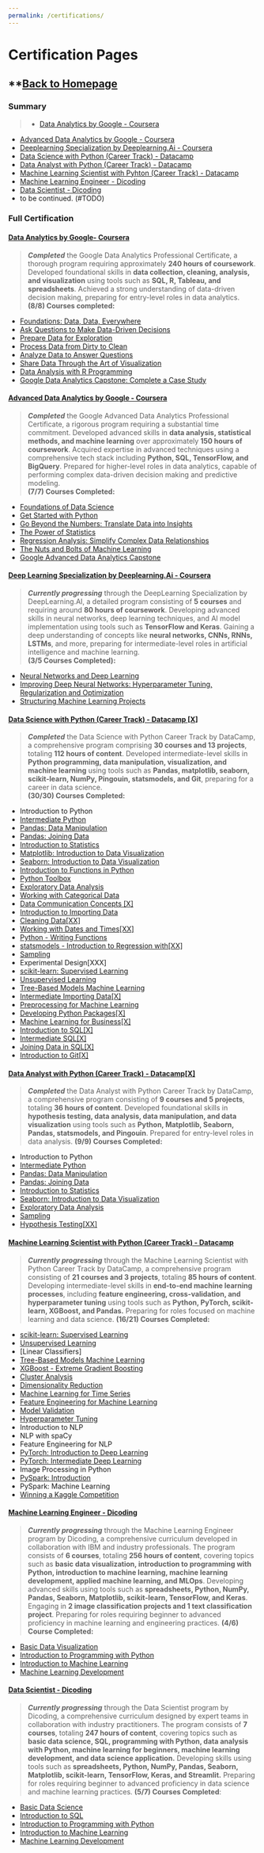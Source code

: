 ```yaml
---
permalink: /certifications/
---
```



# Certification Pages

## **[Back to Homepage](evanhfw.github.io)

### Summary

> - [Data Analytics by Google - Coursera](#data-analytics-by-google-coursera)
- [Advanced Data Analytics by Google - Coursera](#advanced-data-analytics-by-google-coursera)
- [Deeplearning Specialization by Deeplearning.Ai - Coursera](#deeplearning-specialization-by-deeplearning.ai-coursera)
- [Data Science with Python (Career Track) - Datacamp](#data-science-with-python-career-track-datacamp)
- [Data Analyst with Python (Career Track) - Datacamp](#data-analyst-with-python-career-track-datacamp)
- [Machine Learning Scientist with Pyhton (Career Track) - Datacamp](#machine-learning-scientist-with-python-career-track-datacamp)
- [Machine Learning Engineer - Dicoding](#machine-learning-engineer-dicoding)
- [Data Scientist - Dicoding](#data-scientist-dicoding)
- to be continued. (#TODO)

### Full Certification

#### <a id="data-analytics-by-google-coursera"></a> **[Data Analytics by Google- Coursera](https://www.coursera.org/account/accomplishments/professional-cert/C8FRK8GEKAA8)**    
> ***Completed*** the Google Data Analytics Professional Certificate, a thorough program requiring approximately **240 hours of coursework**. Developed foundational skills in **data collection, cleaning, analysis, and visualization** using tools such as **SQL, R, Tableau, and spreadsheets**. Achieved a strong understanding of data-driven decision making, preparing for entry-level roles in data analytics.     
**(8/8) Courses completed:**         
- [Foundations: Data, Data, Everywhere](https://www.coursera.org/account/accomplishments/certificate/4XXUL533VS7R)
- [Ask Questions to Make Data-Driven Decisions](https://www.coursera.org/account/accomplishments/certificate/4XXUL533VS7R)
- [Prepare Data for Exploration](https://www.coursera.org/account/accomplishments/certificate/X8KU7K7QXZ9L)
- [Process Data from Dirty to Clean](https://www.coursera.org/account/accomplishments/certificate/CVR3WFVNTM9V)
- [Analyze Data to Answer Questions](https://www.coursera.org/account/accomplishments/certificate/PX4NVMSQ9TVB)
- [Share Data Through the Art of Visualization](https://www.coursera.org/account/accomplishments/certificate/WVMHZGVVCUEY)
- [Data Analysis with R Programming](https://www.coursera.org/account/accomplishments/certificate/SWBFPSUHCSHX)
- [Google Data Analytics Capstone: Complete a Case Study](https://www.coursera.org/account/accomplishments/certificate/RTYUQHVGFRGE)

#### <a id="advanced-data-analytics-by-google-coursera"></a> **[Advanced Data Analytics by Google - Coursera](https://www.coursera.org/account/accomplishments/professional-cert/TZ2M5A7L4QPX)**     
> ***Completed*** the Google Advanced Data Analytics Professional Certificate, a rigorous program requiring a substantial time commitment. Developed advanced skills in **data analysis, statistical methods, and machine learning** over approximately **150 hours of coursework**. Acquired expertise in advanced techniques using a comprehensive tech stack including **Python, SQL, TensorFlow, and BigQuery**. Prepared for higher-level roles in data analytics, capable of performing complex data-driven decision making and predictive modeling.     
**(7/7) Courses Completed:**
- [Foundations of Data Science](https://www.coursera.org/account/accomplishments/certificate/L6A63QZ6NUDX)
- [Get Started with Python](https://www.coursera.org/account/accomplishments/certificate/6MKWC6MDYJMT)
- [Go Beyond the Numbers: Translate Data into Insights](https://www.coursera.org/account/accomplishments/certificate/3VYBWXRHPP7E)
- [The Power of Statistics](https://www.coursera.org/account/accomplishments/certificate/T2C6ZG5489XC)
- [Regression Analysis: Simplify Complex Data Relationships](https://www.coursera.org/account/accomplishments/certificate/Q83Y9FMWTL5Y)
- [The Nuts and Bolts of Machine Learning](https://www.coursera.org/account/accomplishments/certificate/Z3HDRFVMCH4L)
- [Google Advanced Data Analytics Capstone](https://www.coursera.org/account/accomplishments/certificate/GQAG3KLGNYGS)


#### <a id="deeplearning-specialization-by-deeplearning.ai-coursera"></a> **[Deep Learning Specialization by Deeplearning.Ai - Coursera](https://www.coursera.org/specializations/deep-learning?courseAccomplishmentCurrentPage=1)**    
> ***Currently progressing*** through the DeepLearning Specialization by DeepLearning.AI, a detailed program consisting of **5 courses** and requiring around **80 hours of coursework**. Developing advanced skills in neural networks, deep learning techniques, and AI model implementation using tools such as **TensorFlow and Keras**. Gaining a deep understanding of concepts like **neural networks, CNNs, RNNs, LSTMs**, and more, preparing for intermediate-level roles in artificial intelligence and machine learning.     
**(3/5 Courses Completed):**
- [Neural Networks and Deep Learning](https://www.coursera.org/account/accomplishments/verify/ELMJLW7QLHZA)
- [Improving Deep Neural Networks: Hyperparameter Tuning, Regularization and Optimization](https://www.coursera.org/account/accomplishments/verify/HRAVAJ8TWN6W)
- [Structuring Machine Learning Projects](https://www.coursera.org/account/accomplishments/records/SQH97UWT9JB4)

#### <a id="data-science-with-python-career-track-datacamp"></a> **[Data Science with Python (Career Track) - Datacamp [X]](https://www.datacamp.com/completed/statement-of-accomplishment/track/98d42eefa1443c2e12e4e932581e80e486b54fc8)**      
> ***Completed*** the Data Science with Python Career Track by DataCamp, a comprehensive program comprising **30 courses and 13 projects**, totaling **112 hours of content**. Developed intermediate-level skills in **Python programming, data manipulation, visualization, and machine learning** using tools such as **Pandas, matplotlib, seaborn, scikit-learn, NumPy, Pingouin, statsmodels, and Git**, preparing for a career in data science.      
**(30/30) Courses Completed:**
- Introduction to Python
- [Intermediate Python](https://www.datacamp.com/completed/statement-of-accomplishment/course/674ecbe50a0234fdcbe391e43b86194dc10578d1)
- [Pandas: Data Manipulation](https://www.datacamp.com/completed/statement-of-accomplishment/course/b5a41c9e68617521b150e2f8516a1cb238cf465e)
- [Pandas: Joining Data](https://www.datacamp.com/completed/statement-of-accomplishment/course/94a115dfccd0f20926bc560a09346dac5eb2c648)
- [Introduction to Statistics](https://www.datacamp.com/completed/statement-of-accomplishment/course/3b8f415284a90c63c2d935a1f8014787acaf6ada)
- [Matplotlib: Introduction to Data Visualization](https://www.datacamp.com/completed/statement-of-accomplishment/course/7b17bbea532e6ed9ac823dab13116f399581fbca)
- [Seaborn: Introduction to Data Visualization](https://www.datacamp.com/completed/statement-of-accomplishment/course/71b1080f62e255b3aa453ba8c5fb756b763879dc)
- [Introduction to Functions in Python](https://www.datacamp.com/completed/statement-of-accomplishment/course/4a1d40e147250e12680dedd563b731f3f7486ec1)
- [Python Toolbox](https://www.datacamp.com/completed/statement-of-accomplishment/course/d635b167e1fe3ef2b1239497a19fcad09c77359d)
- [Exploratory Data Analysis](https://www.datacamp.com/completed/statement-of-accomplishment/course/57624579c2fd6dafdd5e7810a3bae7aeaea00aee)
- [Working with Categorical Data](https://www.datacamp.com/completed/statement-of-accomplishment/course/e37ee77845994d56418fb124e164b0059136072c)
- [Data Communication Concepts [X]](https://www.datacamp.com/completed/statement-of-accomplishment/course/f22b5c81acfabaa7211b39f38de14dafbed35ee3)
- [Introduction to Importing Data](https://www.datacamp.com/completed/statement-of-accomplishment/course/de3d861b9c2d1315bd4998e6534612519bc81785)
- [Cleaning Data[XX]](https://www.datacamp.com/completed/statement-of-accomplishment/course/1a711545713733775aaf2ff75dbada8d9f3f9ba1)
- [Working with Dates and Times[XX]](https://www.datacamp.com/completed/statement-of-accomplishment/course/19ee79c562f8e63bc0ade0167cc4abad8fa91bc0)
- [Python - Writing Functions](https://www.datacamp.com/completed/statement-of-accomplishment/course/80c8864aa34fca1f6b58c3be1c4319fd5385232a)
- [statsmodels - Introduction to Regression with[XX]](https://www.datacamp.com/completed/statement-of-accomplishment/course/5054c64e4e8f95a712432f1d9033d24b0a4780a2)
- [Sampling](https://www.datacamp.com/completed/statement-of-accomplishment/course/d6f542c333298c884d5b2dafa9268eaaa00bd389)
- Experimental Design[XXX]
- [scikit-learn: Supervised Learning](https://www.datacamp.com/completed/statement-of-accomplishment/course/8c0202c7ba065b4cf461d7babd52c789141637e4)
- [Unsupervised Learning](https://www.datacamp.com/completed/statement-of-accomplishment/course/9023ed9716f3898af9bb26a3e3c81a62c54678c5)
- [Tree-Based Models Machine Learning](https://www.datacamp.com/completed/statement-of-accomplishment/course/748b5002519627f08bdb1f5776acdd371c92c4a6)
- [Intermediate Importing Data[X]](https://www.datacamp.com/completed/statement-of-accomplishment/course/48e421ccaa53c1c81886e317a35868d5e23c489e)
- [Preprocessing for Machine Learning](https://www.datacamp.com/completed/statement-of-accomplishment/course/713ef26cae2dda8f4126e4098c40927ea106624a)
- [Developing Python Packages[X]](https://www.datacamp.com/completed/statement-of-accomplishment/course/1c4d761127da5e1b600878ad7cc347acd3c61a6a)
- [Machine Learning for Business[X]](https://www.datacamp.com/completed/statement-of-accomplishment/course/d5ee6c3adf87e75d843389bb45be47d90b2aec58)
- [Introduction to SQL[X]](https://www.datacamp.com/completed/statement-of-accomplishment/course/381e1b361b6a31a0fe5a50456c381fca3f3730b1)
- [Intermediate SQL[X]](https://www.datacamp.com/completed/statement-of-accomplishment/course/381e1b361b6a31a0fe5a50456c381fca3f3730b1)
- [Joining Data in SQL[X]](https://www.datacamp.com/completed/statement-of-accomplishment/course/3fbd87e072be4f254827aeb9cabaa118718293ee)
- [Introduction to Git[X]](https://www.datacamp.com/completed/statement-of-accomplishment/course/843872d251376ba078a2860ff359d398f9b1e245)

#### <a id="data-analyst-with-python-career-track-datacamp"></a> **[Data Analyst with Python (Career Track) - Datacamp[X]](https://www.datacamp.com/statement-of-accomplishment/track/6d44ee4e0f2316eeec8a4a12bfd00050fff3e2cb)**
> ***Completed*** the Data Analyst with Python Career Track by DataCamp, a comprehensive program consisting of **9 courses and 5 projects**, totaling **36 hours of content**. Developed foundational skills in **hypothesis testing, data analysis, data manipulation, and data visualization** using tools such as **Python, Matplotlib, Seaborn, Pandas, statsmodels, and Pingouin**. Prepared for entry-level roles in data analysis.
**(9/9) Courses Completed:**
- Introduction to Python
- [Intermediate Python](https://www.datacamp.com/completed/statement-of-accomplishment/course/674ecbe50a0234fdcbe391e43b86194dc10578d1)
- [Pandas: Data Manipulation](https://www.datacamp.com/completed/statement-of-accomplishment/course/b5a41c9e68617521b150e2f8516a1cb238cf465e)
- [Pandas: Joining Data](https://www.datacamp.com/completed/statement-of-accomplishment/course/94a115dfccd0f20926bc560a09346dac5eb2c648)
- [Introduction to Statistics](https://www.datacamp.com/completed/statement-of-accomplishment/course/3b8f415284a90c63c2d935a1f8014787acaf6ada)
- [Seaborn: Introduction to Data Visualization](https://www.datacamp.com/completed/statement-of-accomplishment/course/71b1080f62e255b3aa453ba8c5fb756b763879dc)
- [Exploratory Data Analysis](https://www.datacamp.com/completed/statement-of-accomplishment/course/57624579c2fd6dafdd5e7810a3bae7aeaea00aee)
- [Sampling](https://www.datacamp.com/completed/statement-of-accomplishment/course/d6f542c333298c884d5b2dafa9268eaaa00bd389)
- [Hypothesis Testing[XX]](https://www.datacamp.com/completed/statement-of-accomplishment/course/38049b1a040f986f505da6b629ae19e6866c3541)

#### <a id="machine-learning-scientist-with-python-career-track-datacamp"></a> **[Machine Learning Scientist with Python (Career Track) - Datacamp](https://app.datacamp.com/learn/career-tracks/machine-learning-scientist-with-python)**
> ***Currently progressing*** through the Machine Learning Scientist with Python Career Track by DataCamp, a comprehensive program consisting of **21 courses and 3 projects**, totaling **85 hours of content**. Developing intermediate-level skills in **end-to-end machine learning processes**, including **feature engineering, cross-validation, and hyperparameter tuning** using tools such as **Python, PyTorch, scikit-learn, XGBoost, and Pandas.** Preparing for roles focused on machine learning and data science.
**(16/21) Courses Completed:**
- [scikit-learn: Supervised Learning](https://www.datacamp.com/completed/statement-of-accomplishment/course/8c0202c7ba065b4cf461d7babd52c789141637e4)
- [Unsupervised Learning](https://www.datacamp.com/completed/statement-of-accomplishment/course/9023ed9716f3898af9bb26a3e3c81a62c54678c5)
- [Linear Classifiers]
- [Tree-Based Models Machine Learning](https://www.datacamp.com/completed/statement-of-accomplishment/course/748b5002519627f08bdb1f5776acdd371c92c4a6)
- [XGBoost - Extreme Gradient Boosting](https://www.datacamp.com/completed/statement-of-accomplishment/course/d700ccc10f3a5249cc0c3d7a7f492ddc2922eec2)
- [Cluster Analysis](https://www.datacamp.com/completed/statement-of-accomplishment/course/04c210d65436d7f52d094539d1841513650dd454)
- [Dimensionality Reduction](https://www.datacamp.com/completed/statement-of-accomplishment/course/0c7a06671203fd894019e7875eb12fb0d225dc26)
- [Machine Learning for Time Series](https://www.datacamp.com/completed/statement-of-accomplishment/course/01c2524dec3e95434858acd6dae5b0543a231207)
- [Feature Engineering for Machine Learning](https://www.datacamp.com/completed/statement-of-accomplishment/course/fd9dd734b8a3ed3caf66ecb8ecb91a91f8612257)
- [Model Validation](https://www.datacamp.com/completed/statement-of-accomplishment/course/7d15057828bad8656e9915d1432f851fdb7339f4)
- [Hyperparameter Tuning](https://www.datacamp.com/completed/statement-of-accomplishment/course/508692fe9849af1d5673ce3aa7185d9745758e35)
- Introduction to NLP
- NLP with spaCy
- Feature Engineering for NLP
- [PyTorch: Introduction to Deep Learning](https://www.datacamp.com/completed/statement-of-accomplishment/course/39da3f6f973c499ccaebf66e46f6f53be266de59)
- [PyTorch: Intermediate Deep Learning](https://www.datacamp.com/completed/statement-of-accomplishment/course/18c3ebcd2f4020e6c1903691c7f6ac3fbd53b53f)
- Image Processing in Python
- [PySpark: Introduction](https://www.datacamp.com/completed/statement-of-accomplishment/course/b24a857aef8eafc025ebd1bca8b3deb3df28629f)
- PySpark: Machine Learning
- [Winning a Kaggle Competition](https://www.datacamp.com/completed/statement-of-accomplishment/course/f98b6ae7e954f25d118b4f629da487016cfcd884)

#### <a id="machine-learning-engineer-dicoding"></a> [Machine Learning Engineer - Dicoding](https://www.dicoding.com/learningpaths/30)    
> ***Currently progressing*** through the Machine Learning Engineer program by Dicoding, a comprehensive curriculum developed in collaboration with IBM and industry professionals. The program consists of **6 courses**, totaling **256 hours of content**, covering topics such as **basic data visualization, introduction to programming with Python, introduction to machine learning, machine learning development, applied machine learning, and MLOps**. Developing advanced skills using tools such as **spreadsheets, Python, NumPy, Pandas, Seaborn, Matplotlib, scikit-learn, TensorFlow, and Keras**. Engaging in **2 image classification projects and 1 text classification project**. Preparing for roles requiring beginner to advanced proficiency in machine learning and engineering practices.
**(4/6) Course Completed:**
- [Basic Data Visualization](https://www.dicoding.com/certificates/72ZD90KJ6PYW)
- [Introduction to Programming with Python](https://www.dicoding.com/certificates/QLZ92V60EX5D)
- [Introduction to Machine Learning](https://www.dicoding.com/certificates/JLX1L4KOGX72)
- [Machine Learning Development](https://www.dicoding.com/certificates/RVZKKENWEZD5)

#### <a id="data-scientist-dicoding"></a> [Data Scientist - Dicoding](https://www.dicoding.com/learningpaths/60)     
> ***Currently progressing*** through the Data Scientist program by Dicoding, a comprehensive curriculum designed by expert teams in collaboration with industry practitioners. The program consists of **7 courses**, totaling **247 hours of content**, covering topics such as **basic data science, SQL, programming with Python, data analysis with Python, machine learning for beginners, machine learning development, and data science application.** Developing skills using tools such as **spreadsheets, Python, NumPy, Pandas, Seaborn, Matplotlib, scikit-learn, TensorFlow, Keras, and Streamlit.** Preparing for roles requiring beginner to advanced proficiency in data science and machine learning practices.
**(5/7) Courses Completed**:
- [Basic Data Science](https://www.dicoding.com/dicodingassets/coursecertificate/534af003a392cc6ff02a8effc669b68875f5db1b/view)
- [Introduction to SQL](https://www.dicoding.com/certificates/07Z68MQQWXQR)
- [Introduction to Programming with Python](https://www.dicoding.com/certificates/QLZ92V60EX5D)
- [Introduction to Machine Learning](https://www.dicoding.com/certificates/JLX1L4KOGX72)
- [Machine Learning Development](https://www.dicoding.com/certificates/RVZKKENWEZD5)
